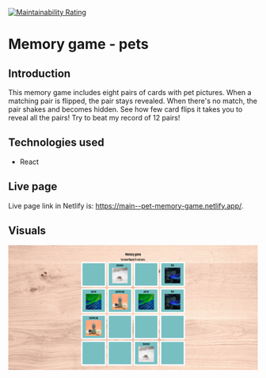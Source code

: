 [![Maintainability Rating](https://sonarcloud.io/api/project_badges/measure?project=satuhalinen_memory_game&metric=sqale_rating)](https://sonarcloud.io/summary/new_code?id=satuhalinen_memory_game)

# Memory game - pets

## Introduction

This memory game includes eight pairs of cards with pet pictures. When a matching pair is flipped, the pair stays revealed. When there's no match, the pair shakes and becomes hidden. See how few card flips it takes you to reveal all the pairs! Try to beat my record of 12 pairs!

## Technologies used

- React

## Live page

Live page link in Netlify is: https://main--pet-memory-game.netlify.app/.

## Visuals

![Memory game - pets](./src/images/game.png)

